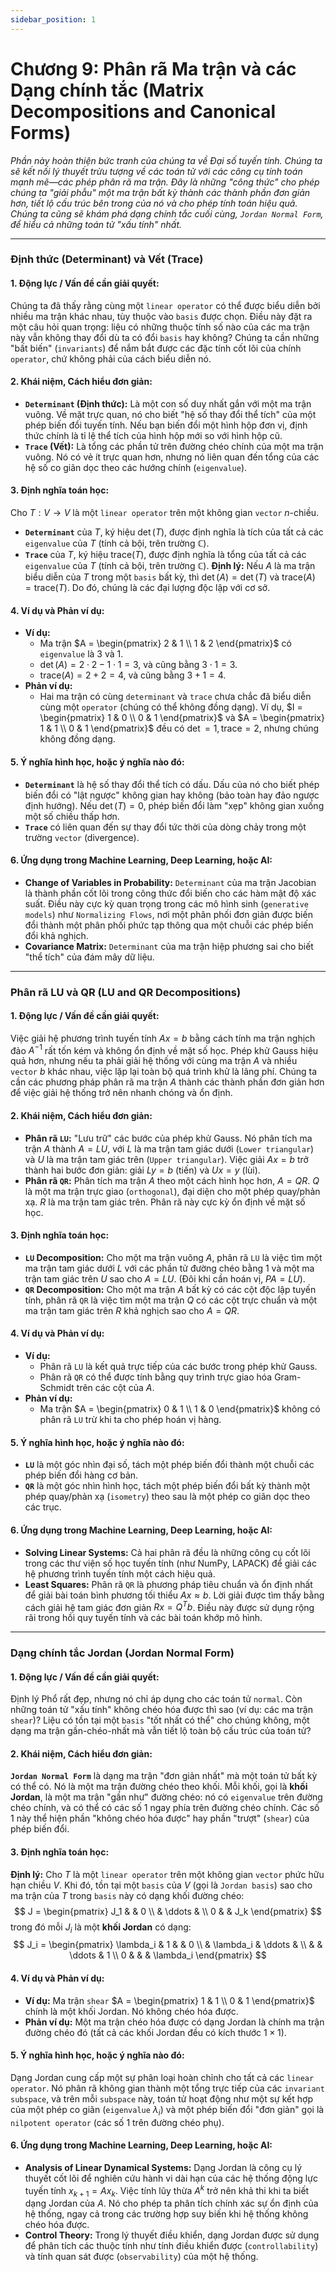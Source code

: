 ```yaml
---
sidebar_position: 1
---
```

# Chương 9: Phân rã Ma trận và các Dạng chính tắc (Matrix Decompositions and Canonical Forms)

*Phần này hoàn thiện bức tranh của chúng ta về Đại số tuyến tính. Chúng ta sẽ kết nối lý thuyết trừu tượng về các toán tử với các công cụ tính toán mạnh mẽ—các phép phân rã ma trận. Đây là những "công thức" cho phép chúng ta "giải phẫu" một ma trận bất kỳ thành các thành phần đơn giản hơn, tiết lộ cấu trúc bên trong của nó và cho phép tính toán hiệu quả. Chúng ta cũng sẽ khám phá dạng chính tắc cuối cùng, `Jordan Normal Form`, để hiểu cả những toán tử "xấu tính" nhất.*

***

### **Định thức (Determinant) và Vết (Trace)**

#### 1. Động lực / Vấn đề cần giải quyết:
Chúng ta đã thấy rằng cùng một `linear operator` có thể được biểu diễn bởi nhiều ma trận khác nhau, tùy thuộc vào `basis` được chọn. Điều này đặt ra một câu hỏi quan trọng: liệu có những thuộc tính số nào của các ma trận này vẫn không thay đổi dù ta có đổi `basis` hay không? Chúng ta cần những "bất biến" (`invariants`) để nắm bắt được các đặc tính cốt lõi của chính `operator`, chứ không phải của cách biểu diễn nó.

#### 2. Khái niệm, Cách hiểu đơn giản:
* **`Determinant` (Định thức):** Là một con số duy nhất gắn với một ma trận vuông. Về mặt trực quan, nó cho biết "hệ số thay đổi thể tích" của một phép biến đổi tuyến tính. Nếu bạn biến đổi một hình hộp đơn vị, định thức chính là tỉ lệ thể tích của hình hộp mới so với hình hộp cũ.
* **`Trace` (Vết):** Là tổng các phần tử trên đường chéo chính của một ma trận vuông. Nó có vẻ ít trực quan hơn, nhưng nó liên quan đến tổng của các hệ số co giãn dọc theo các hướng chính (`eigenvalue`).

#### 3. Định nghĩa toán học:
Cho $T: V \to V$ là một `linear operator` trên một không gian `vector` $n$-chiều.
* **`Determinant`** của $T$, ký hiệu $\det(T)$, được định nghĩa là tích của tất cả các `eigenvalue` của $T$ (tính cả bội, trên trường $\mathbb{C}$).
* **`Trace`** của $T$, ký hiệu $\text{trace}(T)$, được định nghĩa là tổng của tất cả các `eigenvalue` của $T$ (tính cả bội, trên trường $\mathbb{C}$).
**Định lý:** Nếu $A$ là ma trận biểu diễn của $T$ trong một `basis` bất kỳ, thì $\det(A) = \det(T)$ và $\text{trace}(A) = \text{trace}(T)$. Do đó, chúng là các đại lượng độc lập với cơ sở.

#### 4. Ví dụ và Phản ví dụ:
* **Ví dụ:**
    * Ma trận $A = \begin{pmatrix} 2 & 1 \\ 1 & 2 \end{pmatrix}$ có `eigenvalue` là 3 và 1.
    * $\det(A) = 2 \cdot 2 - 1 \cdot 1 = 3$, và cũng bằng $3 \cdot 1 = 3$.
    * $\text{trace}(A) = 2+2=4$, và cũng bằng $3+1=4$.
* **Phản ví dụ:**
    * Hai ma trận có cùng `determinant` và `trace` chưa chắc đã biểu diễn cùng một `operator` (chúng có thể không đồng dạng). Ví dụ, $I = \begin{pmatrix} 1 & 0 \\ 0 & 1 \end{pmatrix}$ và $A = \begin{pmatrix} 1 & 1 \\ 0 & 1 \end{pmatrix}$ đều có $\det=1, \text{trace}=2$, nhưng chúng không đồng dạng.

#### 5. Ý nghĩa hình học, hoặc ý nghĩa nào đó:
* **`Determinant`** là hệ số thay đổi thể tích có dấu. Dấu của nó cho biết phép biến đổi có "lật ngược" không gian hay không (bảo toàn hay đảo ngược định hướng). Nếu $\det(T)=0$, phép biến đổi làm "xẹp" không gian xuống một số chiều thấp hơn.
* **`Trace`** có liên quan đến sự thay đổi tức thời của dòng chảy trong một trường `vector` (divergence).

#### 6. Ứng dụng trong Machine Learning, Deep Learning, hoặc AI:
* **Change of Variables in Probability:** `Determinant` của ma trận Jacobian là thành phần cốt lõi trong công thức đổi biến cho các hàm mật độ xác suất. Điều này cực kỳ quan trọng trong các mô hình sinh (`generative models`) như `Normalizing Flows`, nơi một phân phối đơn giản được biến đổi thành một phân phối phức tạp thông qua một chuỗi các phép biến đổi khả nghịch.
* **Covariance Matrix:** `Determinant` của ma trận hiệp phương sai cho biết "thể tích" của đám mây dữ liệu.

***

### **Phân rã LU và QR (LU and QR Decompositions)**

#### 1. Động lực / Vấn đề cần giải quyết:
Việc giải hệ phương trình tuyến tính $Ax=b$ bằng cách tính ma trận nghịch đảo $A^{-1}$ rất tốn kém và không ổn định về mặt số học. Phép khử Gauss hiệu quả hơn, nhưng nếu ta phải giải hệ thống với cùng ma trận $A$ và nhiều `vector` $b$ khác nhau, việc lặp lại toàn bộ quá trình khử là lãng phí. Chúng ta cần các phương pháp phân rã ma trận $A$ thành các thành phần đơn giản hơn để việc giải hệ thống trở nên nhanh chóng và ổn định.

#### 2. Khái niệm, Cách hiểu đơn giản:
* **Phân rã `LU`:** "Lưu trữ" các bước của phép khử Gauss. Nó phân tích ma trận $A$ thành $A=LU$, với $L$ là ma trận tam giác dưới (`Lower triangular`) và $U$ là ma trận tam giác trên (`Upper triangular`). Việc giải $Ax=b$ trở thành hai bước đơn giản: giải $Ly=b$ (tiến) và $Ux=y$ (lùi).
* **Phân rã `QR`:** Phân tích ma trận $A$ theo một cách hình học hơn, $A=QR$. $Q$ là một ma trận trực giao (`orthogonal`), đại diện cho một phép quay/phản xạ. $R$ là ma trận tam giác trên. Phân rã này cực kỳ ổn định về mặt số học.

#### 3. Định nghĩa toán học:
* **`LU` Decomposition:** Cho một ma trận vuông $A$, phân rã `LU` là việc tìm một ma trận tam giác dưới $L$ với các phần tử đường chéo bằng 1 và một ma trận tam giác trên $U$ sao cho $A = LU$. (Đôi khi cần hoán vị, $PA=LU$).
* **`QR` Decomposition:** Cho một ma trận $A$ bất kỳ có các cột độc lập tuyến tính, phân rã `QR` là việc tìm một ma trận $Q$ có các cột trực chuẩn và một ma trận tam giác trên $R$ khả nghịch sao cho $A=QR$.

#### 4. Ví dụ và Phản ví dụ:
* **Ví dụ:**
    * Phân rã `LU` là kết quả trực tiếp của các bước trong phép khử Gauss.
    * Phân rã `QR` có thể được tính bằng quy trình trực giao hóa Gram-Schmidt trên các cột của $A$.
* **Phản ví dụ:**
    * Ma trận $A = \begin{pmatrix} 0 & 1 \\ 1 & 0 \end{pmatrix}$ không có phân rã `LU` trừ khi ta cho phép hoán vị hàng.

#### 5. Ý nghĩa hình học, hoặc ý nghĩa nào đó:
* **`LU`** là một góc nhìn đại số, tách một phép biến đổi thành một chuỗi các phép biến đổi hàng cơ bản.
* **`QR`** là một góc nhìn hình học, tách một phép biến đổi bất kỳ thành một phép quay/phản xạ (`isometry`) theo sau là một phép co giãn dọc theo các trục.

#### 6. Ứng dụng trong Machine Learning, Deep Learning, hoặc AI:
* **Solving Linear Systems:** Cả hai phân rã đều là những công cụ cốt lõi trong các thư viện số học tuyến tính (như NumPy, LAPACK) để giải các hệ phương trình tuyến tính một cách hiệu quả.
* **Least Squares:** Phân rã `QR` là phương pháp tiêu chuẩn và ổn định nhất để giải bài toán bình phương tối thiểu $Ax \approx b$. Lời giải được tìm thấy bằng cách giải hệ tam giác đơn giản $Rx = Q^T b$. Điều này được sử dụng rộng rãi trong hồi quy tuyến tính và các bài toán khớp mô hình.

***

### **Dạng chính tắc Jordan (Jordan Normal Form)**

#### 1. Động lực / Vấn đề cần giải quyết:
Định lý Phổ rất đẹp, nhưng nó chỉ áp dụng cho các toán tử `normal`. Còn những toán tử "xấu tính" không chéo hóa được thì sao (ví dụ: các ma trận `shear`)? Liệu có tồn tại một `basis` "tốt nhất có thể" cho chúng không, một dạng ma trận gần-chéo-nhất mà vẫn tiết lộ toàn bộ cấu trúc của toán tử?

#### 2. Khái niệm, Cách hiểu đơn giản:
**`Jordan Normal Form`** là dạng ma trận "đơn giản nhất" mà một toán tử bất kỳ có thể có. Nó là một ma trận đường chéo theo khối. Mỗi khối, gọi là **khối Jordan**, là một ma trận "gần như" đường chéo: nó có `eigenvalue` trên đường chéo chính, và có thể có các số 1 ngay phía trên đường chéo chính. Các số 1 này thể hiện phần "không chéo hóa được" hay phần "trượt" (`shear`) của phép biến đổi.

#### 3. Định nghĩa toán học:
**Định lý:** Cho $T$ là một `linear operator` trên một không gian `vector` phức hữu hạn chiều $V$. Khi đó, tồn tại một `basis` của $V$ (gọi là `Jordan basis`) sao cho ma trận của $T$ trong `basis` này có dạng khối đường chéo:
$$ J = \begin{pmatrix} J_1 & & 0 \\ & \ddots & \\ 0 & & J_k \end{pmatrix} $$
trong đó mỗi $J_i$ là một **khối Jordan** có dạng:
$$ J_i = \begin{pmatrix} \lambda_i & 1 & & 0 \\ & \lambda_i & \ddots & \\ & & \ddots & 1 \\ 0 & & & \lambda_i \end{pmatrix} $$

#### 4. Ví dụ và Phản ví dụ:
* **Ví dụ:** Ma trận `shear` $A = \begin{pmatrix} 1 & 1 \\ 0 & 1 \end{pmatrix}$ chính là một khối Jordan. Nó không chéo hóa được.
* **Phản ví dụ:** Một ma trận chéo hóa được có dạng Jordan là chính ma trận đường chéo đó (tất cả các khối Jordan đều có kích thước $1 \times 1$).

#### 5. Ý nghĩa hình học, hoặc ý nghĩa nào đó:
Dạng Jordan cung cấp một sự phân loại hoàn chỉnh cho tất cả các `linear operator`. Nó phân rã không gian thành một tổng trực tiếp của các `invariant subspace`, và trên mỗi `subspace` này, toán tử hoạt động như một sự kết hợp của một phép co giãn (`eigenvalue` $\lambda_i$) và một phép biến đổi "đơn giản" gọi là `nilpotent operator` (các số 1 trên đường chéo phụ).

#### 6. Ứng dụng trong Machine Learning, Deep Learning, hoặc AI:
* **Analysis of Linear Dynamical Systems:** Dạng Jordan là công cụ lý thuyết cốt lõi để nghiên cứu hành vi dài hạn của các hệ thống động lực tuyến tính $x_{k+1} = Ax_k$. Việc tính lũy thừa $A^k$ trở nên khả thi khi ta biết dạng Jordan của $A$. Nó cho phép ta phân tích chính xác sự ổn định của hệ thống, ngay cả trong các trường hợp suy biến khi hệ thống không chéo hóa được.
* **Control Theory:** Trong lý thuyết điều khiển, dạng Jordan được sử dụng để phân tích các thuộc tính như tính điều khiển được (`controllability`) và tính quan sát được (`observability`) của một hệ thống.